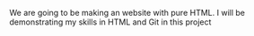 We are going to be making an website with pure HTML. I will be demonstrating my skills in HTML and Git in this project
